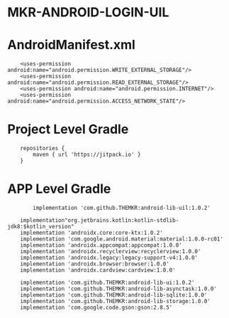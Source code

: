 # MKR-ANDROID-LOGIN-UIL

#   AndroidManifest.xml
        <uses-permission android:name="android.permission.WRITE_EXTERNAL_STORAGE"/>
        <uses-permission android:name="android.permission.READ_EXTERNAL_STORAGE"/>
        <uses-permission android:name="android.permission.INTERNET"/>
        <uses-permission android:name="android.permission.ACCESS_NETWORK_STATE"/>

#	Project Level Gradle
		repositories {
			maven { url 'https://jitpack.io' }
		}

#	APP Level Gradle

            implementation 'com.github.THEMKR:android-lib-uil:1.0.2'

        implementation"org.jetbrains.kotlin:kotlin-stdlib-jdk8:$kotlin_version"
        implementation 'androidx.core:core-ktx:1.0.2'
        implementation 'com.google.android.material:material:1.0.0-rc01'
        implementation 'androidx.appcompat:appcompat:1.0.0'
        implementation 'androidx.recyclerview:recyclerview:1.0.0'
        implementation 'androidx.legacy:legacy-support-v4:1.0.0'
        implementation 'androidx.browser:browser:1.0.0'
        implementation 'androidx.cardview:cardview:1.0.0'

        implementation 'com.github.THEMKR:android-lib-ui:1.0.2'
        implementation 'com.github.THEMKR:android-lib-asynctask:1.0.0'
        implementation 'com.github.THEMKR:android-lib-sqlite:1.0.0'
        implementation 'com.github.THEMKR:android-lib-storage:1.0.0'
        implementation 'com.google.code.gson:gson:2.8.5'